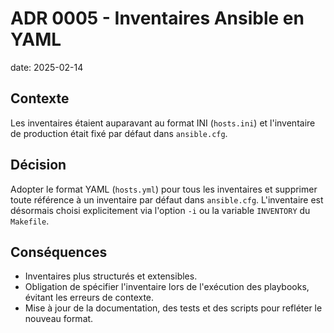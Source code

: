 # ADR 0005 - Inventaires Ansible en YAML

date: 2025-02-14

## Contexte
Les inventaires étaient auparavant au format INI (`hosts.ini`) et l'inventaire de production était fixé par défaut dans `ansible.cfg`.

## Décision
Adopter le format YAML (`hosts.yml`) pour tous les inventaires et supprimer toute référence à un inventaire par défaut dans `ansible.cfg`. L'inventaire est désormais choisi explicitement via l'option `-i` ou la variable `INVENTORY` du `Makefile`.

## Conséquences
- Inventaires plus structurés et extensibles.
- Obligation de spécifier l'inventaire lors de l'exécution des playbooks, évitant les erreurs de contexte.
- Mise à jour de la documentation, des tests et des scripts pour refléter le nouveau format.
